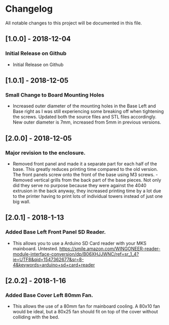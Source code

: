 # Changelog
All notable changes to this project will be documented in this file.

## [1.0.0] - 2018-12-04
### Initial Release on Github
- Initial Release on Github

## [1.0.1] - 2018-12-05
### Small Change to Board Mounting Holes
- Increased outer diameter of the mounting holes in the Base Left and Base right as I was still experiencing some breaking off when tightening the screws.  Updated both the source files and STL files accordingly.  New outer diameter is 7mm, increased from 5mm in previous versions.

## [2.0.0] - 2018-12-05
### Major revision to the enclosure.  
- Removed front panel and made it a separate part for each half of the base.  This greatly reduces printing time compared to the old version.  The front panels screw onto the front of the base using M3 screws.
-Removed vertical grills from the back part of the base pieces.  Not only did they serve no purpose because they were against the 4040 extrusion in the back anyway, they increased printing time by a lot due to the printer having to print lots of individual towers instead of just one big wall.

## [2.0.1] - 2018-1-13
### Added Base Left Front Panel SD Reader.  
- This allows you to use a Arduino SD Card reader with your MKS mainboard.  Untested.
https://smile.amazon.com/WINGONEER-reader-module-interface-conversion/dp/B06XHJJWNC/ref=sr_1_4?ie=UTF8&qid=1547362677&sr=8-4&keywords=arduino+sd+card+reader

## [2.0.2] - 2018-1-16
### Added Base Cover Left 80mm Fan.
- This allows the use of a 80mm fan for mainboard cooling.  A 80x10 fan would be ideal, but a 80x25 fan should fit on top of the cover without colliding with the bed.
